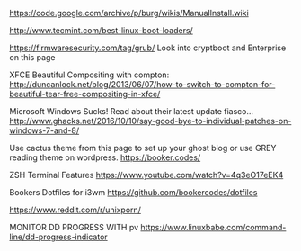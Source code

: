https://code.google.com/archive/p/burg/wikis/ManualInstall.wiki

http://www.tecmint.com/best-linux-boot-loaders/

https://firmwaresecurity.com/tag/grub/
Look into cryptboot and Enterprise on this page

XFCE Beautiful Compositing with compton:
http://duncanlock.net/blog/2013/06/07/how-to-switch-to-compton-for-beautiful-tear-free-compositing-in-xfce/

Microsoft Windows Sucks! Read about their latest update fiasco...
http://www.ghacks.net/2016/10/10/say-good-bye-to-individual-patches-on-windows-7-and-8/

Use cactus theme from this page to set up your ghost blog or use GREY reading theme on wordpress.
https://booker.codes/

ZSH Terminal Features
https://www.youtube.com/watch?v=4q3eO17eEK4

Bookers Dotfiles for i3wm
https://github.com/bookercodes/dotfiles

https://www.reddit.com/r/unixporn/

MONITOR DD PROGRESS WITH pv
https://www.linuxbabe.com/command-line/dd-progress-indicator

